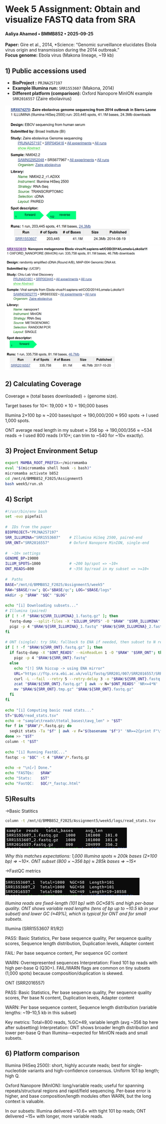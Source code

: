 # Week 5 Assignment: Obtain and visualize FASTQ data from SRA
#### Aaliya Ahamed • BMMB852 • 2025-09-25
**Paper:** Gire et al., 2014, *Science:  “Genomic surveillance elucidates Ebola virus origin and transmission during the 2014 outbreak.”  
**Focus genome:** Ebola virus (Makona lineage, ~19 kb)
## 1) Public accessions used

- **BioProject :** `PRJNA257197`
- **Example Illumina run:** `SRR1553607` (Makona, 2014)
- **Different platform (comparison):** Oxford Nanopore MinION example `SRR2016557` (Zaire ebolavirus)

![alt text](image.png)
![alt text](image-1.png)


## 2) Calculating Coverage
Coverage ≈ (total bases downloaded) ÷ (genome size).

Target bases for 10×: 19,000 × 10 = 190,000 bases

Illumina 2×100 bp ≈ ~200 bases/spot → 190,000/200 ≈ 950 spots → I used 1,000 spots.

ONT average read length in my subset ≈ 356 bp → 190,000/356 ≈ ~534 reads → I used 800 reads (≥10×; can trim to ~540 for ~10× exactly).

## 3) Project Environment Setup
``` bash
export MAMBA_ROOT_PREFIX=~/micromamba
eval "$(micromamba shell hook -s bash)"
micromamba activate b852
cd /mnt/d/BMMB852_F2025/Assignment5
bash week5/run.sh
```

## 4) Script 
``` bash
#!/usr/bin/env bash
set -euo pipefail

#  IDs from the paper
BIOPROJECT="PRJNA257197"
SRR_ILLUMINA="SRR1553607"    # Illumina HiSeq 2500, paired-end
SRR_ONT="SRR2016557"         # Oxford Nanopore MinION, single-end

#  ~10× settings 
GENOME_BP=19000
ILLUM_SPOTS=1000             # ~200 bp/spot => ~10×
ONT_READS=800                # ~356 bp/read in my subset => >=10×

#  Paths 
BASE="/mnt/d/BMMB852_F2025/Assignment5/week5"
RAW="$BASE/raw"; QC="$BASE/qc"; LOG="$BASE/logs"
mkdir -p "$RAW" "$QC" "$LOG"

echo "[i] Downloading subsets..."
# Illumina (paired)
if [ ! -f "$RAW/${SRR_ILLUMINA}_1.fastq.gz" ]; then
  fastq-dump --split-files -X "$ILLUM_SPOTS" -O "$RAW" "$SRR_ILLUMINA"
  pigz -p 4 "$RAW/${SRR_ILLUMINA}_1.fastq" "$RAW/${SRR_ILLUMINA}_2.fastq"
fi

# ONT (single): try SRA; fallback to ENA if needed, then subset to N reads
if [ ! -f "$RAW/${SRR_ONT}.fastq.gz" ]; then
  if fastq-dump -X "$ONT_READS" --minReadLen 1 -O "$RAW" "$SRR_ONT"; then
    pigz -p 4 "$RAW/${SRR_ONT}.fastq"
  else
    echo "[!] SRA hiccup -> using ENA mirror"
    URL="https://ftp.sra.ebi.ac.uk/vol1/fastq/SRR201/007/SRR2016557/SRR2016557.fastq.gz"
    curl -L --fail --retry 5 --retry-delay 3 -o "$RAW/${SRR_ONT}.fastq.gz" "$URL"
    zcat "$RAW/${SRR_ONT}.fastq.gz" | awk -v N="$ONT_READS" 'NR<=4*N' | gzip > "$RAW/${SRR_ONT}.tmp.gz"
    mv "$RAW/${SRR_ONT}.tmp.gz" "$RAW/${SRR_ONT}.fastq.gz"
  fi
fi

echo "[i] Computing basic read stats..."
ST="$LOG/read_stats.tsv"
echo -e "sample\treads\ttotal_bases\tavg_len" > "$ST"
for f in "$RAW"/*.fastq.gz; do
  seqkit stats -Ta "$f" | awk -v F="$(basename "$f")" 'NR==2{print F"\t"$4"\t"$5"\t"$7}'
done >> "$ST"
column -t "$ST"

echo "[i] Running FastQC..."
fastqc -o "$QC" -t 4 "$RAW"/*.fastq.gz

echo -e "\n[✓] Done."
echo "FASTQs:   $RAW"
echo "Stats:    $ST"
echo "FastQC:   $QC/*_fastqc.html"
``` 
## 5)Results
->Basic Statitics
``` bash
column -t /mnt/d/BMMB852_F2025/Assignment5/week5/logs/read_stats.tsv
```

![alt text](image-2.png)

_Why this matches expectations: 1,000 Illumina spots ≈ 200k bases (2×100 bp) ⇒ ~10×.
ONT subset (800 × ~356 bp) ≈ 285k bases ⇒ ~15×_

->FastQC  metrics

![alt text](image-3.png)

_Illumina reads are fixed-length (101 bp) with GC≈58% and high per-base quality. ONT shows variable read lengths (tens of bp up to ~10.5 kb in your subset) and lower GC (≈49%), which is typical for ONT and for small subsets_.


Illumina (SRR1553607 R1/R2)

PASS: Basic Statistics, Per base sequence quality, Per sequence quality scores, Sequence length distribution, Duplication levels, Adapter content

FAIL: Per base sequence content, Per sequence GC content

WARN: Overrepresented sequences
Interpretation: Fixed 101 bp reads with high per-base Q (Q30+). FAIL/WARN flags are common on tiny subsets (1,000 spots) because composition/duplication is skewed.

ONT (SRR2016557)

PASS: Basic Statistics, Per base sequence quality, Per sequence quality scores, Per base N content, Duplication levels, Adapter content

WARN: Per base sequence content, Sequence length distribution (variable lengths: ~19–10,5 kb in this subset)

Key metrics: Total=800 reads, %GC≈49, variable length (avg ~356 bp here after subsetting)
Interpretation: ONT shows broader length distribution and lower per-base Q than Illumina—expected for MinION reads and small subsets.

## 6) Platform comparison 

Illumina (HiSeq 2500): short, highly accurate reads; best for single-nucleotide variants and high-confidence consensus. Uniform 101 bp length; high Q.

Oxford Nanopore (MinION): long/variable reads; useful for spanning repeats/structural regions and rapid/field sequencing. Per-base error is higher, and base composition/length modules often WARN, but the long context is valuable.

In our subsets: Illumina delivered ~10.6× with tight 101 bp reads; ONT delivered ~15× with longer, more variable reads.